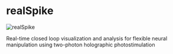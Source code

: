 # realSpike

![realSpike](https://github.com/hantman-lab/realSpike/assets/69729525/f2176636-8adc-46c8-9b0d-60b40e6141a5)


Real-time closed loop visualization and analysis for flexible neural manipulation 
using two-photon holographic photostimulation
